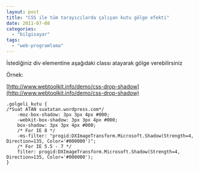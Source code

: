 ```yaml
---
layout: post
title: "CSS ile tüm tarayıcılarda çalışan kutu gölge efekti"
date: 2011-07-08
categories: 
  - "bilgisayar"
tags: 
  - "web-programlama"
---
```


İstediğiniz div elementine aşağıdaki classı atayarak gölge verebilirsiniz

Örnek:

[http://www.webtoolkit.info/demo/css-drop-shadow](http://www.webtoolkit.info/demo/css-drop-shadow)

```
.golgeli_kutu {
/*Suat ATAN suatatan.wordpress.com*/
	-moz-box-shadow: 3px 3px 4px #000;
	-webkit-box-shadow: 3px 3px 4px #000;
	box-shadow: 3px 3px 4px #000;
	/* For IE 8 */
	-ms-filter: "progid:DXImageTransform.Microsoft.Shadow(Strength=4, Direction=135, Color='#000000')";
	/* For IE 5.5 - 7 */
	filter: progid:DXImageTransform.Microsoft.Shadow(Strength=4, Direction=135, Color='#000000');
}
```
